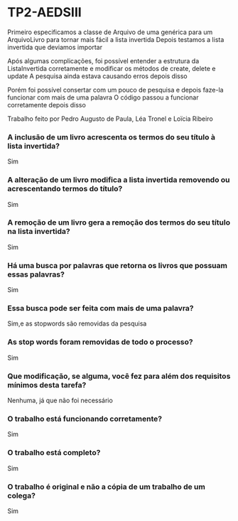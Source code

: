 # TP2-AEDSIII

<p>Primeiro especificamos a classe de Arquivo de uma genérica para um ArquivoLivro para tornar mais fácil a lista invertida
Depois testamos a lista invertida que deviamos importar</p>

<p>Após algumas complicações, foi possível entender a estrutura da ListaInvertida corretamente e modificar os métodos de create, delete e update
A pesquisa ainda estava causando erros depois disso</p>
<p>Porém foi possível consertar com um pouco de pesquisa e depois faze-la funcionar com mais de uma palavra
O código passou a funcionar corretamente depois disso</p>

<p>Trabalho feito por Pedro Augusto de Paula, Léa Tronel e Loïcia Ribeiro</p>




 ### A inclusão de um livro acrescenta os termos do seu título à lista invertida?
 Sim

 ### A alteração de um livro modifica a lista invertida removendo ou acrescentando termos do título?
 Sim

 ### A remoção de um livro gera a remoção dos termos do seu título na lista invertida?
 Sim

 ### Há uma busca por palavras que retorna os livros que possuam essas palavras?
 Sim

 ### Essa busca pode ser feita com mais de uma palavra?
 Sim,e as stopwords são removidas da pesquisa

 ### As stop words foram removidas de todo o processo?
 Sim

 ### Que modificação, se alguma, você fez para além dos requisitos mínimos desta tarefa?
 Nenhuma, já que não foi necessário

 ### O trabalho está funcionando corretamente?
 Sim

 ### O trabalho está completo?
 Sim

 ### O trabalho é original e não a cópia de um trabalho de um colega?
 Sim

